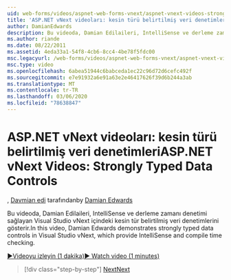```yaml
---
uid: web-forms/videos/aspnet-web-forms-vnext/aspnet-vnext-videos-strongly-typed-data-controls
title: 'ASP.NET vNext videoları: kesin türü belirtilmiş veri denetimleri | Microsoft Docs'
author: DamianEdwards
description: Bu videoda, Damian Edilaileri, IntelliSense ve derleme zamanı denetimi sağlayan Visual Studio vNext içindeki kesin tür belirtilmiş veri denetimlerini gösterir.
ms.author: riande
ms.date: 08/22/2011
ms.assetid: 4eda33a1-54f8-4cb6-8cc4-4be78f5fdc00
msc.legacyurl: /web-forms/videos/aspnet-web-forms-vnext/aspnet-vnext-videos-strongly-typed-data-controls
msc.type: video
ms.openlocfilehash: 6abea51944c6babceda1ec22c96d72d6cefc492f
ms.sourcegitcommit: e7e91932a6e91a63e2e46417626f39d6b244a3ab
ms.translationtype: MT
ms.contentlocale: tr-TR
ms.lasthandoff: 03/06/2020
ms.locfileid: "78638847"
---
```

# <a name="aspnet-vnext-videos-strongly-typed-data-controls"></a><span data-ttu-id="18131-103">ASP.NET vNext videoları: kesin türü belirtilmiş veri denetimleri</span><span class="sxs-lookup"><span data-stu-id="18131-103">ASP.NET vNext Videos: Strongly Typed Data Controls</span></span>

<span data-ttu-id="18131-104">, [Davmian edi](https://github.com/DamianEdwards) tarafından</span><span class="sxs-lookup"><span data-stu-id="18131-104">by [Damian Edwards](https://github.com/DamianEdwards)</span></span>

<span data-ttu-id="18131-105">Bu videoda, Damian Edilaileri, IntelliSense ve derleme zamanı denetimi sağlayan Visual Studio vNext içindeki kesin tür belirtilmiş veri denetimlerini gösterir.</span><span class="sxs-lookup"><span data-stu-id="18131-105">In this video, Damian Edwards demonstrates strongly typed data controls in Visual Studio vNext, which provide IntelliSense and compile time checking.</span></span>

[<span data-ttu-id="18131-106">&#9654;Videoyu izleyin (1 dakika)</span><span class="sxs-lookup"><span data-stu-id="18131-106">&#9654; Watch video (1 minutes)</span></span>](https://channel9.msdn.com/Blogs/ASP-NET-Site-Videos/aspnet-vnext-videos-strongly-typed-data-controls)

> [!div class="step-by-step"]
> [<span data-ttu-id="18131-107">Next</span><span class="sxs-lookup"><span data-stu-id="18131-107">Next</span></span>](aspnet-vnext-videos-model-binding-part-1-selecting-data.md)
